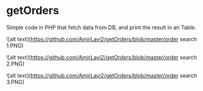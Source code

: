 # getOrders
Simple code in PHP that fetch data from DB, and print the result in an Table.


![alt text](https://github.com/AmirLavi2/getOrders/blob/master/order search 1.PNG)

![alt text](https://github.com/AmirLavi2/getOrders/blob/master/order search 2.PNG)

![alt text](https://github.com/AmirLavi2/getOrders/blob/master/order search 3.PNG)
